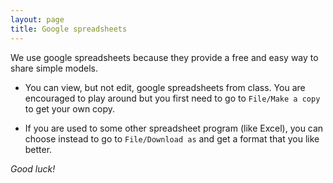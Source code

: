 ```yaml
---
layout: page
title: Google spreadsheets
---
```


We use google spreadsheets because they provide a free and easy way to share simple models.

* You can view, but not edit, google spreadsheets from class. You are encouraged to play around  but you first need to go to `File/Make a copy` to get your own copy.

* If you are used to some other spreadsheet program (like Excel), you can choose instead to go to `File/Download as` and get a format that you like better.

_Good luck!_

